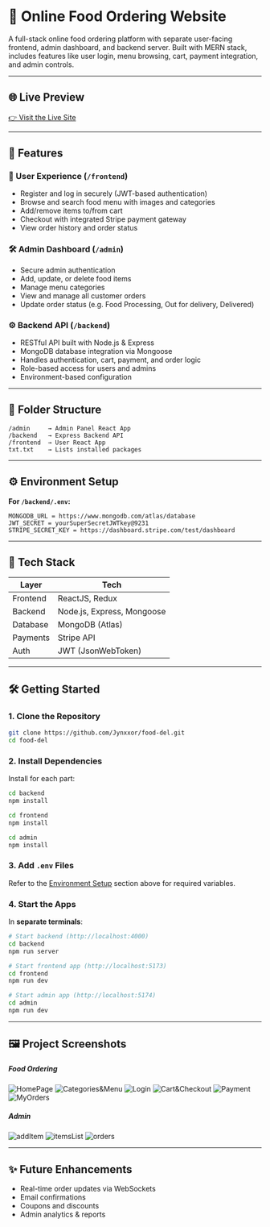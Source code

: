 # 🍔 Online Food Ordering Website

A full-stack online food ordering platform with separate user-facing frontend, admin dashboard, and backend server. Built with MERN stack, includes features like user login, menu browsing, cart, payment integration, and admin controls.

---

## 🌐 Live Preview

[👉 Visit the Live Site](https://food-del-frontend-8f4t.onrender.com)

---

## 🚀 Features

### 👤 User Experience (`/frontend`)
- Register and log in securely (JWT-based authentication)
- Browse and search food menu with images and categories
- Add/remove items to/from cart
- Checkout with integrated Stripe payment gateway
- View order history and order status

### 🛠️ Admin Dashboard (`/admin`)
- Secure admin authentication
- Add, update, or delete food items
- Manage menu categories
- View and manage all customer orders
- Update order status (e.g. Food Processing, Out for delivery, Delivered)


### ⚙️ Backend API (`/backend`)
- RESTful API built with Node.js & Express
- MongoDB database integration via Mongoose
- Handles authentication, cart, payment, and order logic
- Role-based access for users and admins
- Environment-based configuration

---

## 📁 Folder Structure

```
/admin     → Admin Panel React App  
/backend   → Express Backend API
/frontend  → User React App  
txt.txt    → Lists installed packages
```

---

## ⚙️ Environment Setup

**For `/backend/.env`:**

```env
MONGODB_URL = https://www.mongodb.com/atlas/database
JWT_SECRET = yourSuperSecretJWTkey@9231
STRIPE_SECRET_KEY = https://dashboard.stripe.com/test/dashboard
```

---

## 🧰 Tech Stack

| Layer    | Tech                       |
| -------- | -------------------------- |
| Frontend | ReactJS, Redux             |
| Backend  | Node.js, Express, Mongoose |
| Database | MongoDB (Atlas)            |
| Payments | Stripe API                 |
| Auth     | JWT (JsonWebToken)         |

---

## 🛠️ Getting Started

### 1. Clone the Repository

```bash
git clone https://github.com/Jynxxor/food-del.git
cd food-del
```

### 2. Install Dependencies

Install for each part:

```bash
cd backend
npm install

cd frontend
npm install

cd admin
npm install
```

### 3. Add `.env` Files

Refer to the [Environment Setup](#️-environment-setup) section above for required variables.

### 4. Start the Apps

In **separate terminals**:

```bash
# Start backend (http://localhost:4000)
cd backend
npm run server

# Start frontend app (http://localhost:5173)
cd frontend
npm run dev

# Start admin app (http://localhost:5174)
cd admin
npm run dev
```

---

## 🖼️ Project Screenshots

##### Food Ordering
![HomePage](./images/homePage.png)
![Categories&Menu](./images/cat&menu.png)
![Login](./images/login.png)
![Cart&Checkout](./images/cartCheckout.png)
![Payment](./images/payment.png)
![MyOrders](./images/myorders.png)

##### Admin
![addItem](./images/addItems.png)
![itemsList](./images/items.png)
![orders](./images/orders.png)

---

## ✨ Future Enhancements

* Real-time order updates via WebSockets
* Email confirmations
* Coupons and discounts
* Admin analytics & reports
